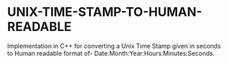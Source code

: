 # UNIX-TIME-STAMP-TO-HUMAN-READABLE
Implementation in C++ for converting a Unix Time Stamp given in seconds to Human readable format of- Date:Month:Year:Hours:Minutes:Seconds.

